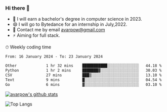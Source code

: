 ### Hi there 👋
<!--I have been a GitHub member for [![Years Badge](https://badges.pufler.dev/years/avarpow)](https://badges.pufler.dev)-->
- 🌱 I will earn a bachelor's degree in computer science in 2023.
- 😄 I will go to Bytedance for an internship in July,2022.
- 💬 Contact me by email avarpow@gmail.com
- ⚡ Aiming for full stack.

<!--💻 Coding Activity Logging

[![Commits Badge](https://badges.pufler.dev/commits/weekly/avarpow)](https://badges.pufler.dev)-->

⏱ Weekly coding time
<!--START_SECTION:waka-->

```txt
From: 16 January 2024 - To: 23 January 2024

Other             1 hr 32 mins    ███████████░░░░░░░░░░░░░░   44.18 %
Python            1 hr 2 mins     ███████▓░░░░░░░░░░░░░░░░░   30.03 %
CSV               27 mins         ███▒░░░░░░░░░░░░░░░░░░░░░   13.10 %
Text              9 mins          █░░░░░░░░░░░░░░░░░░░░░░░░   04.54 %
Go                6 mins          ▓░░░░░░░░░░░░░░░░░░░░░░░░   03.10 %
```

<!--END_SECTION:waka-->

[![avarpow's github stats](https://github-readme-stats.vercel.app/api?username=avarpow&count_private=true&show_icons=true&hide=issues&hide_border=true)](https://github.com/anuraghazra/github-readme-stats)

![Top Langs](https://github-readme-stats.vercel.app/api/top-langs/?username=avarpow&layout=compact&hide_border=true) 
<!--[![avarpow's wakatime stats](https://github-readme-stats.vercel.app/api/wakatime?username=avarpow)](https://github.com/anuraghazra/github-readme-stats)-->
